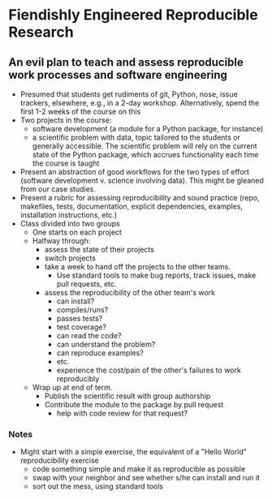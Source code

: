 # Fiendishly Engineered Reproducible Research

## An evil plan to teach and assess reproducible work processes and software engineering

* Presumed that students get rudiments of git, Python, nose, issue trackers, elsewhere,
e.g., in a 2-day workshop. Alternatively, spend the first 1-2 weeks of the course on this
* Two projects in the course:
    + software development (a module for a Python package, for instance)
    + a scientific problem with data, topic tailored to the students or generally accessible.
The scientific problem will rely on the current state of the Python package, which accrues
functionality each time the course is taught
* Present an abstraction of good workflows for the two types of effort (software development v.
science involving data).
This might be gleaned from our case studies.
* Present a rubric for assessing reproducibility and sound practice
(repo, makefiles, tests, documentation, explicit dependencies, examples, installation instructions, etc.)
* Class divided into two groups
    + One starts on each project
    + Halfway through:
        + assess the state of their projects
        + switch projects
        + take a week to hand off the projects to the other teams.
            + Use standard tools to make bug reports, track issues, make pull requests, etc.
        + assess the reproducibility of the other team's work
            + can install?
            + compiles/runs?
            + passes tests?
            + test coverage?
            + can read the code?
            + can understand the problem?
            + can reproduce examples?
            + etc.
            + experience the cost/pain of the other's failures to work reproducibly
    + Wrap up at end of term.
        + Publish the scientific result with group authorship
        + Contribute the module to the package by pull request
            + help with code review for that request?

### Notes
* Might start with a simple exercise, the equivalent of a "Hello World" reproducibility exercise
    + code something simple and make it as reproducible as possible
    + swap with your neighbor and see whether s/he can install and run it
    + sort out the mess, using standard tools
